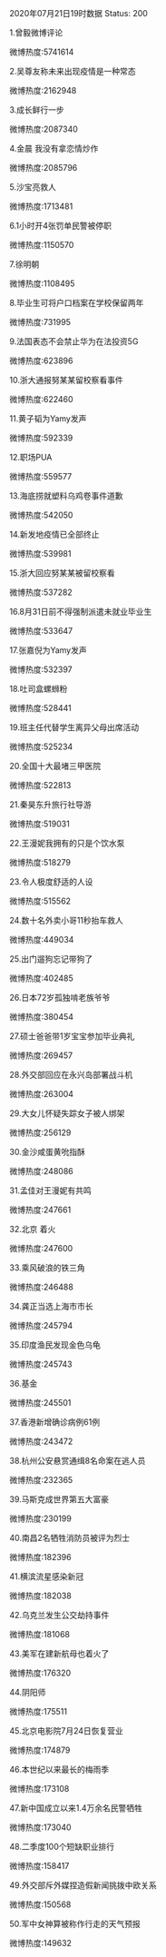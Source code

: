 2020年07月21日19时数据
Status: 200

1.曾毅微博评论

微博热度:5741614

2.吴尊友称未来出现疫情是一种常态

微博热度:2162948

3.成长鲜行一步

微博热度:2087340

4.金晨 我没有拿恋情炒作

微博热度:2085796

5.沙宝亮救人

微博热度:1713481

6.1小时开4张罚单民警被停职

微博热度:1150570

7.徐明朝

微博热度:1108495

8.毕业生可将户口档案在学校保留两年

微博热度:731995

9.法国表态不会禁止华为在法投资5G

微博热度:623896

10.浙大通报努某某留校察看事件

微博热度:622460

11.黄子韬为Yamy发声

微博热度:592339

12.职场PUA

微博热度:559577

13.海底捞就塑料乌鸡卷事件道歉

微博热度:542050

14.新发地疫情已全部终止

微博热度:539981

15.浙大回应努某某被留校察看

微博热度:537282

16.8月31日前不得强制派遣未就业毕业生

微博热度:533647

17.张嘉倪为Yamy发声

微博热度:532397

18.吐司盒螺蛳粉

微博热度:528441

19.班主任代替学生离异父母出席活动

微博热度:525234

20.全国十大最堵三甲医院

微博热度:522813

21.秦昊东升旅行社导游

微博热度:519031

22.王漫妮我拥有的只是个饮水泵

微博热度:518279

23.令人极度舒适的人设

微博热度:515562

24.数十名外卖小哥11秒抬车救人

微博热度:449034

25.出门遛狗忘记带狗了

微博热度:402485

26.日本72岁孤独啃老族爷爷

微博热度:380454

27.硕士爸爸带1岁宝宝参加毕业典礼

微博热度:269457

28.外交部回应在永兴岛部署战斗机

微博热度:263004

29.大女儿怀疑失踪女子被人绑架

微博热度:256129

30.金沙咸蛋黄吮指酥

微博热度:248086

31.孟佳对王漫妮有共鸣

微博热度:247661

32.北京 着火

微博热度:247600

33.乘风破浪的铁三角

微博热度:246488

34.龚正当选上海市市长

微博热度:245794

35.印度渔民发现金色乌龟

微博热度:245743

36.基金

微博热度:245501

37.香港新增确诊病例61例

微博热度:243472

38.杭州公安悬赏通缉8名命案在逃人员

微博热度:232365

39.马斯克成世界第五大富豪

微博热度:230199

40.南昌2名牺牲消防员被评为烈士

微博热度:182396

41.横滨流星感染新冠

微博热度:182038

42.乌克兰发生公交劫持事件

微博热度:181068

43.美军在建新航母也着火了

微博热度:176320

44.阴阳师

微博热度:175511

45.北京电影院7月24日恢复营业

微博热度:174879

46.本世纪以来最长的梅雨季

微博热度:173108

47.新中国成立以来1.4万余名民警牺牲

微博热度:173040

48.二季度100个短缺职业排行

微博热度:158417

49.外交部斥外媒捏造假新闻挑拨中欧关系

微博热度:150568

50.军中女神算被称作行走的天气预报

微博热度:149632

